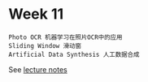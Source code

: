 # Week 11
    Photo OCR 机器学习在照片OCR中的应用 
    Sliding Window 滑动窗
    Artificial Data Synthesis 人工数据合成

See [lecture notes](https://app.yinxiang.com/Home.action#n=ced2c5a2-3923-4127-8d4c-42d32a46934b&s=s22&b=325b0485-0a79-48ab-ad1b-fd9a6688c084&ses=4&sh=1&sds=5& "In EverNote")

